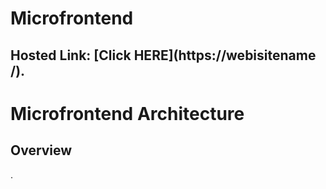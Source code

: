 # Microfrontend
## Hosted Link: [Click HERE](https://webisitename /).

<h1>Microfrontend Architecture
</h1>
<h2>Overview</h2>
<p>.</p>
